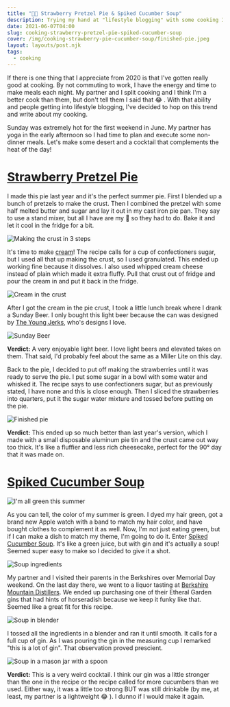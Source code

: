 ```yaml
---
title: "👨‍🍳 Strawberry Pretzel Pie & Spiked Cucumber Soup"
description: Trying my hand at "lifestyle blogging" with some cooking I did for a warm summer day.
date: 2021-06-07T04:00
slug: cooking-strawberry-pretzel-pie-spiked-cucumber-soup
cover: /img/cooking-strawberry-pie-cucumber-soup/finished-pie.jpeg
layout: layouts/post.njk
tags:
  - cooking
---
```


If there is one thing that I appreciate from 2020 is that I've gotten really good at cooking. By not commuting to work,
I have the energy and time to make meals each night. My partner and I split cooking and I think I'm a better cook than
them, but don't tell them I said that 😂 . With that ability and people getting into lifestyle blogging, I've decided to
hop on this trend and write about my cooking.

Sunday was extremely hot for the first weekend in June. My partner has yoga in the early afternoon so I had time to plan
and execute some non-dinner meals. Let's make some desert and a cocktail that complements the heat of the day!

# [Strawberry Pretzel Pie](https://cooking.nytimes.com/recipes/1020323-strawberry-pretzel-pie)

I made this pie last year and it's the perfect summer pie. First I blended up a bunch of pretzels to make the crust.
Then I combined the pretzel with some half melted butter and sugar and lay it out in my cast iron pie pan. They say to
use a stand mixer, but all I have are my 🙌  so they had to do. Bake it and let it cool in the fridge for a bit.

![Making the crust in 3 steps](/img/cooking-strawberry-pie-cucumber-soup/making-the-crust.jpg)

<!-- excerpt -->

It's time to make [cream](https://www.youtube.com/watch?v=PBwAxmrE194)! The recipe calls for a cup of confectioners
sugar, but I used all that up making the crust, so I used granulated. This ended up working fine because it dissolves.
I also used whipped cream cheese instead of plain which made it extra fluffy. Pull that crust out of fridge and pour the
cream in and put it back in the fridge.

![Cream in the crust](/img/cooking-strawberry-pie-cucumber-soup/cream-in-crust.jpeg)

After I got the cream in the pie crust, I took a little lunch break where I drank a Sunday Beer. I only bought this
light beer because the can was designed by [The Young Jerks][the-young-jerks], who's designs I love.

![Sunday Beer](/img/cooking-strawberry-pie-cucumber-soup/sunday-beer.jpeg)

**Verdict:** A very enjoyable light beer. I love light beers and elevated takes on them. That said, I'd probably feel
about the same as a Miller Lite on this day.

Back to the pie, I decided to put off making the strawberries until it was ready to serve the pie. I put some sugar in
a bowl with some water and whisked it. The recipe says to use confectioners sugar, but as previously stated, I have none
and this is close enough. Then I sliced the strawberries into quarters, put it the sugar water mixture and tossed before
putting on the pie.

![Finished pie](/img/cooking-strawberry-pie-cucumber-soup/finished-pie.jpeg)

**Verdict:** This ended up so much better than last year's version, which I made with a small disposable aluminum pie
tin and the crust came out way too thick. It's like a fluffier and less rich cheesecake, perfect for the 90° day that it
was made on.

# [Spiked Cucumber Soup][cucumber-soup]

![I'm all green this summer](/img/cooking-strawberry-pie-cucumber-soup/me-green.jpeg)

As you can tell, the color of my summer is green. I dyed my hair green, got a brand new Apple watch with a band to match
my hair color, and have bought clothes to complement it as well. Now, I'm not just eating green, but if I can make
a dish to match my theme, I'm going to do it. Enter [Spiked Cucumber Soup][cucumber-soup]. It's like a green juice, but
with gin and it's actually a soup! Seemed super easy to make so I decided to give it a shot.

![Soup ingredients](/img/cooking-strawberry-pie-cucumber-soup/soup-ingredients.jpeg)

My partner and I visited their parents in the Berkshires over Memorial Day weekend. On the last day there, we went to
a liquor tasting at [Berkshire Mountain Distillers][bmd]. We ended up purchasing one of their Etheral Garden gins that
had hints of horseradish because we keep it funky like that. Seemed like a great fit for this recipe.

![Soup in blender](/img/cooking-strawberry-pie-cucumber-soup/soup-in-blender.jpeg)

I tossed all the ingredients in a blender and ran it until smooth. It calls for a full cup of gin. As I was pouring the
gin in the measuring cup I remarked "this is a lot of gin". That observation proved prescient.

![Soup in a mason jar with a spoon](/img/cooking-strawberry-pie-cucumber-soup/soup-in-mason-jar.jpeg)

**Verdict:** This is a very weird cocktail. I think our gin was a little stronger than the one in the recipe or the
recipe called for more cucumbers than we used. Either way, it was a little too strong BUT was still drinkable (by me, at
least, my partner is a lightweight 😂 ). I dunno if I would make it again.

[strawberry-pretzel-pie]: https://cooking.nytimes.com/recipes/1020323-strawberry-pretzel-pie
[cucumber-soup]: https://cooking.nytimes.com/recipes/1014750-spiked-cucumber-soup
[bmd]: https://berkshiremountaindistillers.com/
[the-young-jerks]: https://youngjerks.com/
